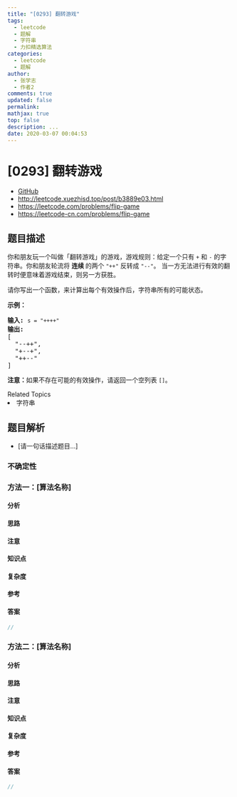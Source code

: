 ```yaml
---
title: "[0293] 翻转游戏"
tags:
  - leetcode
  - 题解
  - 字符串
  - 力扣精选算法
categories:
  - leetcode
  - 题解
author:
  - 张学志
  - 作者2
comments: true
updated: false
permalink:
mathjax: true
top: false
description: ...
date: 2020-03-07 00:04:53
---
```



# [0293] 翻转游戏
* [GitHub](https://github.com/algoboy101/LeetCodeCrowdsource/tree/master/_posts/QA/%5B0293%5D%20%E7%BF%BB%E8%BD%AC%E6%B8%B8%E6%88%8F.md)
* http://leetcode.xuezhisd.top/post/b3889e03.html
* https://leetcode.com/problems/flip-game
* https://leetcode-cn.com/problems/flip-game


## 题目描述

<p>你和朋友玩一个叫做「翻转游戏」的游戏，游戏规则：给定一个只有&nbsp;<code>+</code>&nbsp;和&nbsp;<code>-</code>&nbsp;的字符串。你和朋友轮流将&nbsp;<strong>连续 </strong>的两个&nbsp;<code>&quot;++&quot;</code>&nbsp;反转成&nbsp;<code>&quot;--&quot;</code>。 当一方无法进行有效的翻转时便意味着游戏结束，则另一方获胜。</p>

<p>请你写出一个函数，来计算出每个有效操作后，字符串所有的可能状态。</p>

<p><strong>示例：</strong></p>

<pre><strong>输入:</strong> <code>s = &quot;++++&quot;</code>
<strong>输出:</strong> 
[
  &quot;--++&quot;,
  &quot;+--+&quot;,
  &quot;++--&quot;
]
</pre>

<p><strong>注意：</strong>如果不存在可能的有效操作，请返回一个空列表&nbsp;<code>[]</code>。</p>
<div><div>Related Topics</div><div><li>字符串</li></div></div>


## 题目解析
* [请一句话描述题目...]

### 不确定性


### 方法一：[算法名称]

#### 分析

#### 思路

#### 注意

#### 知识点

#### 复杂度

#### 参考

#### 答案

```cpp
//
```


### 方法二：[算法名称]

#### 分析

#### 思路

#### 注意

#### 知识点

#### 复杂度

#### 参考

#### 答案

```cpp
//
```


